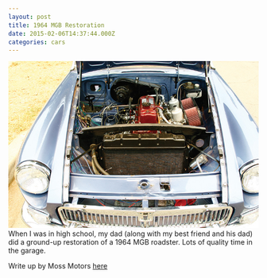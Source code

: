 ```yaml
---
layout: post
title: 1964 MGB Restoration
date: 2015-02-06T14:37:44.000Z
categories: cars
---
```

<img src="/images/mg-engine.jpg" class="fit image">When I was in high school, my dad (along with my best friend and his dad)
did a ground-up restoration of a 1964 MGB roadster.  Lots of quality time in the garage.

Write up by Moss Motors [here](http://www.mossmotoring.com/best-buddies/)

